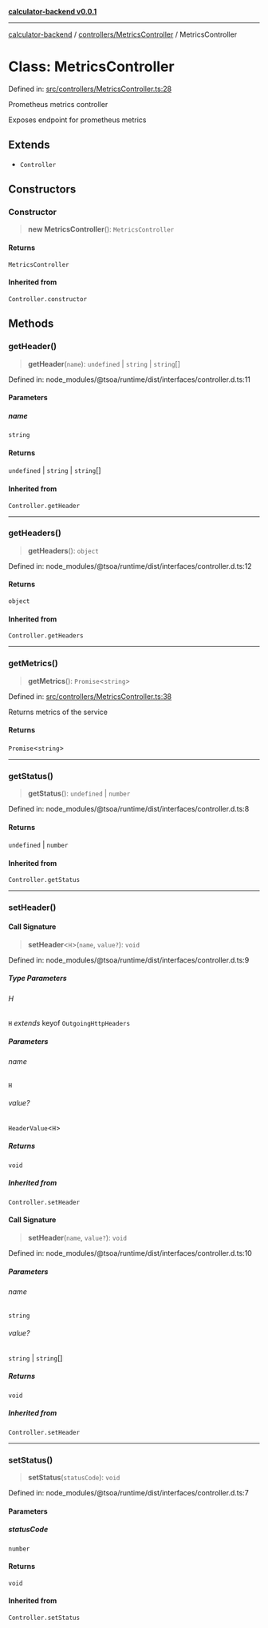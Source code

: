 [**calculator-backend v0.0.1**](../../../README.md)

***

[calculator-backend](../../../modules.md) / [controllers/MetricsController](../README.md) / MetricsController

# Class: MetricsController

Defined in: [src/controllers/MetricsController.ts:28](https://github.com/HessuRessu/calculator-backend/blob/e0992c3a3096d7e0eb2c13a5cb20d034b7065c2a/src/controllers/MetricsController.ts#L28)

Prometheus metrics controller

Exposes endpoint for prometheus metrics

## Extends

- `Controller`

## Constructors

### Constructor

> **new MetricsController**(): `MetricsController`

#### Returns

`MetricsController`

#### Inherited from

`Controller.constructor`

## Methods

### getHeader()

> **getHeader**(`name`): `undefined` \| `string` \| `string`[]

Defined in: node\_modules/@tsoa/runtime/dist/interfaces/controller.d.ts:11

#### Parameters

##### name

`string`

#### Returns

`undefined` \| `string` \| `string`[]

#### Inherited from

`Controller.getHeader`

***

### getHeaders()

> **getHeaders**(): `object`

Defined in: node\_modules/@tsoa/runtime/dist/interfaces/controller.d.ts:12

#### Returns

`object`

#### Inherited from

`Controller.getHeaders`

***

### getMetrics()

> **getMetrics**(): `Promise`\<`string`\>

Defined in: [src/controllers/MetricsController.ts:38](https://github.com/HessuRessu/calculator-backend/blob/e0992c3a3096d7e0eb2c13a5cb20d034b7065c2a/src/controllers/MetricsController.ts#L38)

Returns metrics of the service

#### Returns

`Promise`\<`string`\>

***

### getStatus()

> **getStatus**(): `undefined` \| `number`

Defined in: node\_modules/@tsoa/runtime/dist/interfaces/controller.d.ts:8

#### Returns

`undefined` \| `number`

#### Inherited from

`Controller.getStatus`

***

### setHeader()

#### Call Signature

> **setHeader**\<`H`\>(`name`, `value?`): `void`

Defined in: node\_modules/@tsoa/runtime/dist/interfaces/controller.d.ts:9

##### Type Parameters

###### H

`H` *extends* keyof `OutgoingHttpHeaders`

##### Parameters

###### name

`H`

###### value?

`HeaderValue`\<`H`\>

##### Returns

`void`

##### Inherited from

`Controller.setHeader`

#### Call Signature

> **setHeader**(`name`, `value?`): `void`

Defined in: node\_modules/@tsoa/runtime/dist/interfaces/controller.d.ts:10

##### Parameters

###### name

`string`

###### value?

`string` | `string`[]

##### Returns

`void`

##### Inherited from

`Controller.setHeader`

***

### setStatus()

> **setStatus**(`statusCode`): `void`

Defined in: node\_modules/@tsoa/runtime/dist/interfaces/controller.d.ts:7

#### Parameters

##### statusCode

`number`

#### Returns

`void`

#### Inherited from

`Controller.setStatus`
